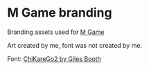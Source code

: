 # M Game branding
Branding assets used for [M Game](https://github.com/Theooolone/m-game)

Art created by me, font was not created by me.

Font: [ChiKareGo2 by Giles Booth](https://www.pentacom.jp/pentacom/bitfontmaker2/gallery/?id=3780)
